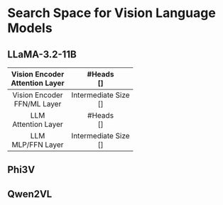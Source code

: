 # Search Space for Vision Language Models

## LLaMA-3.2-11B

| Vision Encoder<br>Attention Layer |       #Heads<br>[]      |
|:---------------------------------:|:-----------------------:|
|   Vision Encoder<br>FFN/ML Layer  | Intermediate Size<br>[] |
|       LLM<br>Attention Layer      |       #Heads<br>[]      |
|       LLM <br>MLP/FFN Layer       | Intermediate Size<br>[] |

## Phi3V


## Qwen2VL